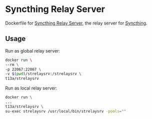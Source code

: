 # Syncthing Relay Server

Dockerfile for [Syncthing Relay Server](https://docs.syncthing.net/users/strelaysrv.html), the relay server for [Syncthing](https://syncthing.net/).

## Usage

Run as global relay server:

```sh
docker run \
--rm \
-p 22067:22067 \
-v $(pwd)/strelaysrv:/strelaysrv \
t13a/strelaysrv
```

Run as local relay server:

```sh
docker run \
...
t13a/strelaysrv \
su-exec strelaysrv /usr/local/bin/strelaysrv -pools=""
```
